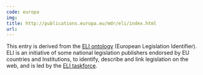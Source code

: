 ```yaml
---
code: europa
img:
title: http://publications.europa.eu/mdr/eli/index.html
url:
---
```

This entry is derived from the [ELI ontology](http://publications.europa.eu/mdr/eli/index.html) (European Legislation Identifier). ELI is an initiative of some national legislation publishers endorsed by EU countries and Institutions, to identify, describe and link legislation on the web, and is led by the [ELI taskforce](http://eur-lex.europa.eu/eli-register/about.html).
